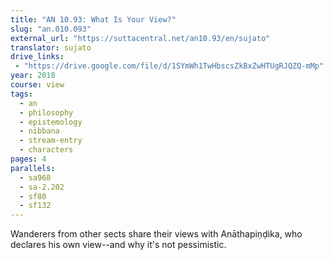 ```yaml
---
title: "AN 10.93: What Is Your View?"
slug: "an.010.093"
external_url: "https://suttacentral.net/an10.93/en/sujato"
translator: sujato
drive_links:
 - "https://drive.google.com/file/d/1SYmWh1TwHbscsZkBxZwHTUgRJQZQ-mMp"
year: 2018
course: view
tags:
  - an
  - philosophy
  - epistemology
  - nibbana
  - stream-entry
  - characters
pages: 4
parallels:
  - sa968
  - sa-2.202
  - sf80
  - sf132
---
```


Wanderers from other sects share their views with Anāthapiṇḍika, who declares his own view--and why it's not pessimistic.

